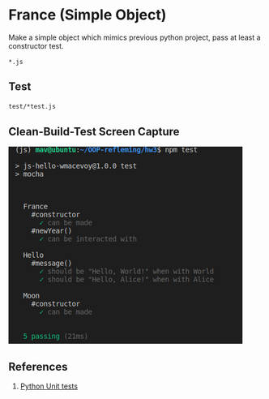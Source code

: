 # France (Simple Object)

Make a simple object which mimics previous python project, pass at least a constructor test.

```
*.js
```

## Test

```bash
test/*test.js
```
## Clean-Build-Test Screen Capture

![TestsPass.png](TestsPass.png)

## References

1. [Python Unit tests](https://docs.python.org/2/library/unittest.html)


